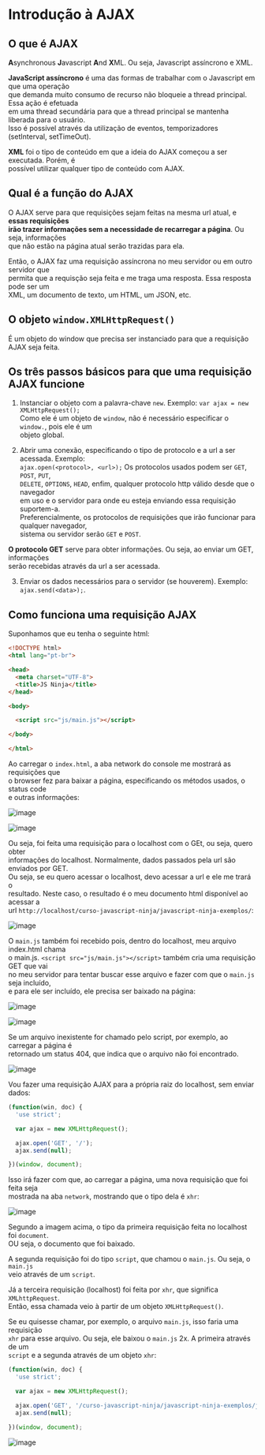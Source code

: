 # Introdução à AJAX

## O que é AJAX 
**A**synchronous **J**avascript **A**nd **X**ML. Ou seja, Javascript assíncrono e XML.  

**JavaScript assíncrono** é uma das formas de trabalhar com o Javascript em que uma operação  
que demanda muito consumo de recurso não bloqueie a thread principal. Essa ação é efetuada  
em uma thread secundária para que a thread principal se mantenha liberada para o usuário.  
Isso é possível através da utilização de eventos, temporizadores (setInterval, setTimeOut).  

**XML** foi o tipo de conteúdo em que a ideia do AJAX começou a ser executada. Porém, é  
possível utilizar qualquer tipo de conteúdo com AJAX.  

## Qual é a função do AJAX 
O AJAX serve para que requisições sejam feitas na mesma url atual, e **essas requisições  
irão trazer informações sem a necessidade de recarregar a página**. Ou seja, informações  
que não estão na página atual serão trazidas para ela.  

Então, o AJAX faz uma requisição assíncrona no meu servidor ou em outro servidor que  
permita que a requisção seja feita e me traga uma resposta. Essa resposta pode ser um  
XML, um documento de texto, um HTML, um JSON, etc.  

## O objeto `window.XMLHttpRequest()` 
É um objeto do window que precisa ser instanciado para que a requisição AJAX seja feita.  

## Os três passos básicos para que uma requisição AJAX funcione 
1. Instanciar o objeto com a palavra-chave `new`. Exemplo: `var ajax = new XMLHttpRequest();`  
Como ele é um objeto de `window`, não é necessário especificar o `window.`, pois ele é um  
objeto global.  

2. Abrir uma conexão, especificando o tipo de protocolo e a url a ser acessada. Exemplo:  
`ajax.open(<protocol>, <url>);` Os protocolos usados podem ser `GET`, `POST`, `PUT`,  
`DELETE`, `OPTIONS`, `HEAD`, enfim, qualquer protocolo http válido desde que o navegador  
em uso e o servidor para onde eu esteja enviando essa requisição suportem-a.  
Preferencialmente, os protocolos de requisições que irão funcionar para qualquer navegador,  
sistema ou servidor serão `GET` e `POST`.  

**O protocolo GET** serve para obter informações. Ou seja, ao enviar um GET, informações  
serão recebidas através da url a ser acessada.  

3. Enviar os dados necessários para o servidor (se houverem). Exemplo: `ajax.send(<data>);`.  

## Como funciona uma requisição AJAX 
Suponhamos que eu tenha o seguinte html:  

```HTML 
<!DOCTYPE html>
<html lang="pt-br">

<head>
  <meta charset="UTF-8">
  <title>JS Ninja</title>
</head>

<body>

  <script src="js/main.js"></script>

</body>

</html>
```

Ao carregar o `index.html`, a aba network do console me mostrará as requisições que  
o browser fez para baixar a página, especificando os métodos usados, o status code  
e outras informações:  

![image](https://user-images.githubusercontent.com/29297788/32417077-ed2b38aa-c23a-11e7-825d-368647d910fe.png)

![image](https://user-images.githubusercontent.com/29297788/32417113-6333dfb6-c23b-11e7-8a40-f9afd001f583.png)

Ou seja, foi feita uma requisição para o localhost com o GEt, ou seja, quero obter  
informações do localhost. Normalmente, dados passados pela url são enviados por GET.  
Ou seja, se eu quero acessar o localhost, devo acessar a url e ele me trará o  
resultado. Neste caso, o resultado é o meu documento html disponível ao acessar a  
url `http://localhost/curso-javascript-ninja/javascript-ninja-exemplos/`:  

![image](https://user-images.githubusercontent.com/29297788/32417151-3464e2b0-c23c-11e7-803f-75185654f2aa.png)

O `main.js` também foi recebido pois, dentro do localhost, meu arquivo index.html chama  
o main.js. `<script src="js/main.js"></script>` também cria uma requisição GET que vai  
no meu servidor para tentar buscar esse arquivo e fazer com que o `main.js` seja incluído,  
e para ele ser incluído, ele precisa ser baixado na página:  

![image](https://user-images.githubusercontent.com/29297788/32417176-9bd45b42-c23c-11e7-8dea-58c30a8661c7.png)

![image](https://user-images.githubusercontent.com/29297788/32417163-650e8eac-c23c-11e7-89c1-89e703d2aa15.png)

Se um arquivo inexistente for chamado pelo script, por exemplo, ao carregar a página é  
retornado um status 404, que indica que o arquivo não foi encontrado.  

![image](https://user-images.githubusercontent.com/29297788/32417208-18f539d4-c23d-11e7-92c0-4bad387f4e2d.png)

Vou fazer uma requisição AJAX para a própria raiz do localhost, sem enviar dados:  

```JAVASCRIPT 
(function(win, doc) {
  'use strict';

  var ajax = new XMLHttpRequest();

  ajax.open('GET', '/');
  ajax.send(null);

})(window, document);
```

Isso irá fazer com que, ao carregar a página, uma nova requisição que foi feita seja  
mostrada na aba `network`, mostrando que o tipo dela é `xhr`:  

![image](https://user-images.githubusercontent.com/29297788/32417278-0f2c2f74-c23e-11e7-9b39-f8ad6ab44c82.png)

Segundo a imagem acima, o tipo da primeira requisição feita no localhost foi `document`.  
OU seja, o documento que foi baixado.  

A segunda requisição foi do tipo `script`, que chamou o `main.js`. Ou seja, o `main.js`  
veio através de um `script`.  

Já a terceira requisição (localhost) foi feita por `xhr`, que significa `XMLhttpRequest`.  
Então, essa chamada veio à partir de um objeto `XMLHttpRequest()`.  

Se eu quisesse chamar, por exemplo, o arquivo `main.js`, isso faria uma requisição  
`xhr` para esse arquivo. Ou seja, ele baixou o `main.js` 2x. A primeira através de um  
`script` e a segunda através de um objeto `xhr`:  

```JAVASCRIPT 
(function(win, doc) {
  'use strict';

  var ajax = new XMLHttpRequest();

  ajax.open('GET', '/curso-javascript-ninja/javascript-ninja-exemplos/js/main.js');
  ajax.send(null);

})(window, document);
```

![image](https://user-images.githubusercontent.com/29297788/32417342-3983d6b8-c23f-11e7-8db1-9647993dac4c.png)

